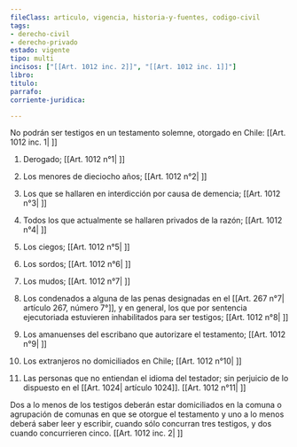```yaml
---
fileClass: articulo, vigencia, historia-y-fuentes, codigo-civil
tags:
- derecho-civil
- derecho-privado
estado: vigente
tipo: multi
incisos: ["[[Art. 1012 inc. 2]]", "[[Art. 1012 inc. 1]]"]
libro:
titulo:
parrafo:
corriente-juridica:

---
```

No podrán ser testigos en un testamento solemne, otorgado en Chile: [[Art. 1012 inc. 1| ]]

1. Derogado; [[Art. 1012 n°1| ]]

2. Los menores de dieciocho años; [[Art. 1012 n°2| ]]

3. Los que se hallaren en interdicción por causa de demencia; [[Art. 1012 n°3| ]]

4. Todos los que actualmente se hallaren privados de la razón; [[Art. 1012 n°4| ]]

5. Los ciegos; [[Art. 1012 n°5| ]]

6. Los sordos; [[Art. 1012 n°6| ]]

7. Los mudos; [[Art. 1012 n°7| ]]

8. Los condenados a alguna de las penas designadas en el [[Art. 267 n°7| artículo 267, número 7°]], y en general, los que por sentencia ejecutoriada estuvieren inhabilitados para ser testigos; [[Art. 1012 n°8| ]]

9. Los amanuenses del escribano que autorizare el testamento; [[Art. 1012 n°9| ]]

10. Los extranjeros no domiciliados en Chile; [[Art. 1012 n°10| ]]

11. Las personas que no entiendan el idioma del testador; sin perjuicio de lo dispuesto en el [[Art. 1024| artículo 1024]]. [[Art. 1012 n°11| ]]

Dos a lo menos de los testigos deberán estar domiciliados en la comuna o agrupación de comunas en que se otorgue el testamento y uno a lo menos deberá saber leer y escribir, cuando sólo concurran tres testigos, y dos cuando concurrieren cinco. [[Art. 1012 inc. 2| ]]